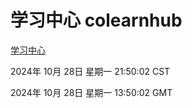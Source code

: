 # 学习中心 colearnhub
[学习中心](http://219.139.197.74:56308/colearnhub/)

2024年 10月 28日 星期一 21:50:02 CST

2024年 10月 28日 星期一 13:50:02 GMT
